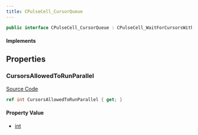 ```yaml
---
title: CPulseCell_CursorQueue
---
```


```csharp
public interface CPulseCell_CursorQueue : CPulseCell_WaitForCursorsWithTagBase, CPulseCell_BaseYieldingInflow, CPulseCell_BaseFlow, CPulseCell_Base, ISchemaClass<CPulseCell_Base>, ISchemaClass<CPulseCell_BaseFlow>, ISchemaClass<CPulseCell_BaseYieldingInflow>, ISchemaClass<CPulseCell_WaitForCursorsWithTagBase>, ISchemaClass<CPulseCell_CursorQueue>, ISchemaField, ISchemaClass, INativeHandle
```

#### Implements

## Properties

### CursorsAllowedToRunParallel

[Source Code](https://github.com/swiftly-solution/swiftlys2/blob/beta/managed/src/SwiftlyS2.Generated/Schemas/Interfaces/CPulseCell_CursorQueue.cs#L16)

```csharp
ref int CursorsAllowedToRunParallel { get; }
```

#### Property Value

- [int](https://learn.microsoft.com/dotnet/api/system.int32)

